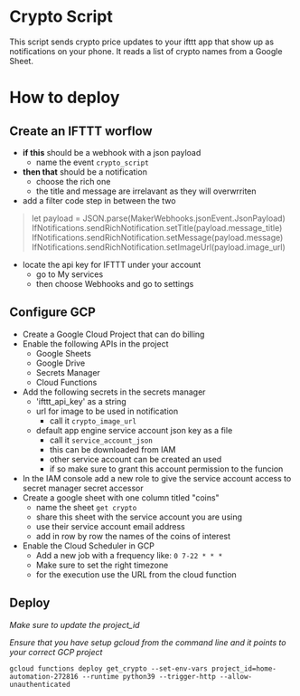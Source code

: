 # Crypto Script
This script sends crypto price updates to your ifttt app that show up as notifications on your phone. It reads a list of crypto names from a Google Sheet.

# How to deploy

## Create an IFTTT worflow
 
 - **if this** should be a webhook with a json payload
    - name the event `crypto_script`
 - **then that** should be a notification
    - choose the rich one
    - the title and message are irrelavant as they will overwrriten
- add a filter code step in between the two
> let payload = JSON.parse(MakerWebhooks.jsonEvent.JsonPayload)
IfNotifications.sendRichNotification.setTitle(payload.message_title)
IfNotifications.sendRichNotification.setMessage(payload.message)
IfNotifications.sendRichNotification.setImageUrl(payload.image_url)
- locate the api key for IFTTT under your account
    - go to My services
    - then choose Webhooks and go to settings

## Configure GCP
- Create a Google Cloud Project that can do billing
- Enable the following APIs in the project
    - Google Sheets
    - Google Drive
    - Secrets Manager
    - Cloud Functions
- Add the following secrets in the secrets manager
    - 'ifttt_api_key' as a string
    - url for image to be used in notification
        - call it `crypto_image_url`
    - default app engine service account json key as a file
        - call it `service_account_json`
        - this can be downloaded from IAM
        - other service account can be created an used
        - if so make sure to grant this account permission to the funcion
- In the IAM console add a new role to give the service account access to secret manager secret accessor
- Create a google sheet with one column titled "coins"
    - name the sheet `get crypto`
    - share this sheet with the service account you are using
    - use their service account email address
    - add in row by row the names of the coins of interest
- Enable the Cloud Scheduler in GCP
    - Add a new job with a frequency like: `0 7-22 * * *`
    - Make sure to set the right timezone
    - for the execution use the URL from the cloud function

## Deploy

*Make sure to update the project_id*

*Ensure that you have setup gcloud from the command line and it points to your correct GCP project*

`gcloud functions deploy get_crypto --set-env-vars project_id=home-automation-272816 --runtime python39 --trigger-http --allow-unauthenticated`
